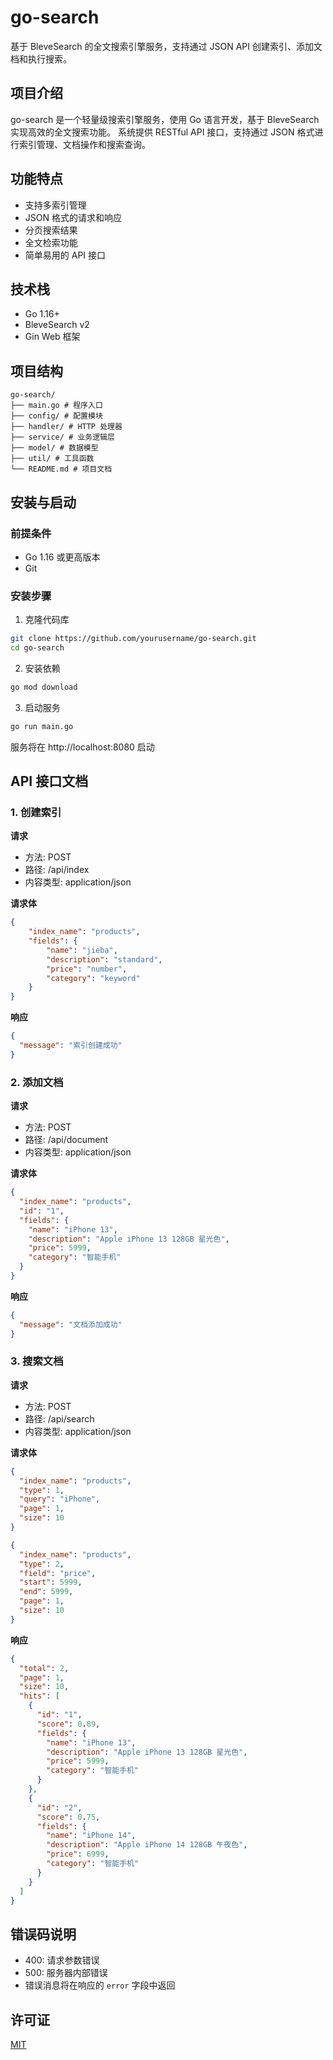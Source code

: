 # go-search

基于 BleveSearch 的全文搜索引擎服务，支持通过 JSON API 创建索引、添加文档和执行搜索。

## 项目介绍

go-search 是一个轻量级搜索引擎服务，使用 Go 语言开发，基于 BleveSearch 实现高效的全文搜索功能。
系统提供 RESTful API 接口，支持通过 JSON 格式进行索引管理、文档操作和搜索查询。

## 功能特点

- 支持多索引管理
- JSON 格式的请求和响应
- 分页搜索结果
- 全文检索功能
- 简单易用的 API 接口

## 技术栈

- Go 1.16+
- BleveSearch v2
- Gin Web 框架

## 项目结构

```plainText
go-search/
├── main.go # 程序入口
├── config/ # 配置模块
├── handler/ # HTTP 处理器
├── service/ # 业务逻辑层
├── model/ # 数据模型
├── util/ # 工具函数
└── README.md # 项目文档
```

## 安装与启动

### 前提条件

- Go 1.16 或更高版本
- Git

### 安装步骤

1. 克隆代码库

```bash
git clone https://github.com/yourusername/go-search.git
cd go-search
```

2. 安装依赖

```bash
go mod download
```

3. 启动服务

```bash
go run main.go
```

服务将在 http://localhost:8080 启动

## API 接口文档

### 1. 创建索引

**请求**

- 方法: POST
- 路径: /api/index
- 内容类型: application/json

**请求体**

```json
{
    "index_name": "products",
    "fields": {
        "name": "jieba",
        "description": "standard",
        "price": "number",
        "category": "keyword"
    }
}
```

**响应**

```json
{
  "message": "索引创建成功"
}
```

### 2. 添加文档

**请求**

- 方法: POST
- 路径: /api/document
- 内容类型: application/json

**请求体**

```json
{
  "index_name": "products",
  "id": "1",
  "fields": {
    "name": "iPhone 13",
    "description": "Apple iPhone 13 128GB 星光色",
    "price": 5999,
    "category": "智能手机"
  }
}
```

**响应**

```json
{
  "message": "文档添加成功"
}
```

### 3. 搜索文档

**请求**

- 方法: POST
- 路径: /api/search
- 内容类型: application/json

**请求体**

```json
{
  "index_name": "products",
  "type": 1,
  "query": "iPhone",
  "page": 1,
  "size": 10
}
```

```json
{
  "index_name": "products",
  "type": 2,
  "field": "price",
  "start": 5999,
  "end": 5999,
  "page": 1,
  "size": 10
}
```

**响应**

```json
{
  "total": 2,
  "page": 1,
  "size": 10,
  "hits": [
    {
      "id": "1",
      "score": 0.89,
      "fields": {
        "name": "iPhone 13",
        "description": "Apple iPhone 13 128GB 星光色",
        "price": 5999,
        "category": "智能手机"
      }
    },
    {
      "id": "2",
      "score": 0.75,
      "fields": {
        "name": "iPhone 14",
        "description": "Apple iPhone 14 128GB 午夜色",
        "price": 6999,
        "category": "智能手机"
      }
    }
  ]
}
```

## 错误码说明

- 400: 请求参数错误
- 500: 服务器内部错误
- 错误消息将在响应的 `error` 字段中返回

## 许可证

[MIT](LICENSE)